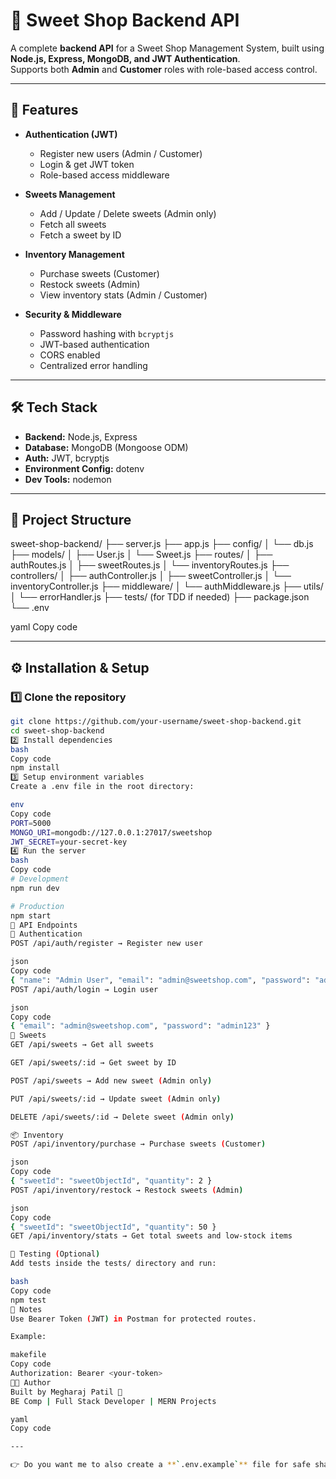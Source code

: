 # 🍭 Sweet Shop Backend API

A complete **backend API** for a Sweet Shop Management System, built using **Node.js, Express, MongoDB, and JWT Authentication**.  
Supports both **Admin** and **Customer** roles with role-based access control.

---

## 🚀 Features
- **Authentication (JWT)**
  - Register new users (Admin / Customer)
  - Login & get JWT token
  - Role-based access middleware

- **Sweets Management**
  - Add / Update / Delete sweets (Admin only)
  - Fetch all sweets
  - Fetch a sweet by ID

- **Inventory Management**
  - Purchase sweets (Customer)
  - Restock sweets (Admin)
  - View inventory stats (Admin / Customer)

- **Security & Middleware**
  - Password hashing with `bcryptjs`
  - JWT-based authentication
  - CORS enabled
  - Centralized error handling

---

## 🛠️ Tech Stack
- **Backend:** Node.js, Express
- **Database:** MongoDB (Mongoose ODM)
- **Auth:** JWT, bcryptjs
- **Environment Config:** dotenv
- **Dev Tools:** nodemon

---

## 📂 Project Structure
sweet-shop-backend/
├── server.js
├── app.js
├── config/
│ └── db.js
├── models/
│ ├── User.js
│ └── Sweet.js
├── routes/
│ ├── authRoutes.js
│ ├── sweetRoutes.js
│ └── inventoryRoutes.js
├── controllers/
│ ├── authController.js
│ ├── sweetController.js
│ └── inventoryController.js
├── middleware/
│ └── authMiddleware.js
├── utils/
│ └── errorHandler.js
├── tests/ (for TDD if needed)
├── package.json
└── .env

yaml
Copy code

---

## ⚙️ Installation & Setup

### 1️⃣ Clone the repository
```bash
git clone https://github.com/your-username/sweet-shop-backend.git
cd sweet-shop-backend
2️⃣ Install dependencies
bash
Copy code
npm install
3️⃣ Setup environment variables
Create a .env file in the root directory:

env
Copy code
PORT=5000
MONGO_URI=mongodb://127.0.0.1:27017/sweetshop
JWT_SECRET=your-secret-key
4️⃣ Run the server
bash
Copy code
# Development
npm run dev

# Production
npm start
📡 API Endpoints
🔑 Authentication
POST /api/auth/register → Register new user

json
Copy code
{ "name": "Admin User", "email": "admin@sweetshop.com", "password": "admin123", "role": "admin" }
POST /api/auth/login → Login user

json
Copy code
{ "email": "admin@sweetshop.com", "password": "admin123" }
🍬 Sweets
GET /api/sweets → Get all sweets

GET /api/sweets/:id → Get sweet by ID

POST /api/sweets → Add new sweet (Admin only)

PUT /api/sweets/:id → Update sweet (Admin only)

DELETE /api/sweets/:id → Delete sweet (Admin only)

📦 Inventory
POST /api/inventory/purchase → Purchase sweets (Customer)

json
Copy code
{ "sweetId": "sweetObjectId", "quantity": 2 }
POST /api/inventory/restock → Restock sweets (Admin)

json
Copy code
{ "sweetId": "sweetObjectId", "quantity": 50 }
GET /api/inventory/stats → Get total sweets and low-stock items

🧪 Testing (Optional)
Add tests inside the tests/ directory and run:

bash
Copy code
npm test
📌 Notes
Use Bearer Token (JWT) in Postman for protected routes.

Example:

makefile
Copy code
Authorization: Bearer <your-token>
👨‍💻 Author
Built by Megharaj Patil 🚀
BE Comp | Full Stack Developer | MERN Projects

yaml
Copy code

---

👉 Do you want me to also create a **`.env.example`** file for safe sharing on GitHub (without exposing your real keys)?





